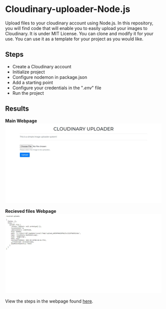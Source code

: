 # Cloudinary-uploader-Node.js
Upload files to your cloudinary account using Node.js.
In this repository, you will find code that will enable you to easily upload your images to Cloudinary. It is under MIT License. You can clone and modify it for your use.
You can use it as a template for your project as you would like.

## Steps

- Create a Cloudinary account
- Initialize project
- Configure nodemon in package.json
- Add a starting point
- Configure your credentials in the "_.env_" file
- Run the project

## Results
**Main Webpage**
![Main Webpage](uploader-landing-page.png?raw=true "Uploader Webpage")

**Recieved files Webpage**
![Recieved files Webpage](recieved-file-cloudinary-Node.js.png?raw=true "Uploader Webpage")


View the steps in the webpage found [here](https://risoritofa.github.io/Cloudinary-uploader-Node.js/).
